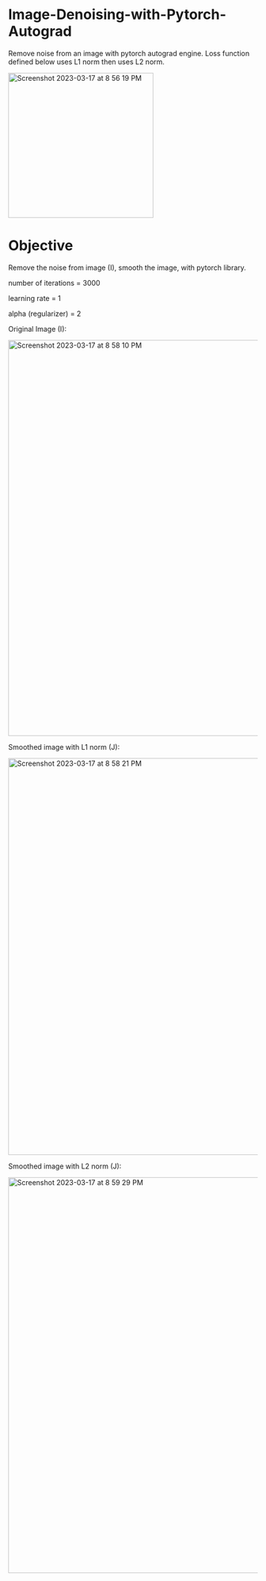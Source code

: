 # Image-Denoising-with-Pytorch-Autograd
Remove noise from an image with pytorch autograd engine. Loss function defined below uses L1 norm then uses L2 norm.

<img width="293" alt="Screenshot 2023-03-17 at 8 56 19 PM" src="https://user-images.githubusercontent.com/34732790/226077258-ce9f8ecb-206d-4fdc-af8f-14a4ceee8aa5.png">

# Objective 
Remove the noise from image (I), smooth the image, with pytorch library.

number of iterations = 3000

learning rate = 1

alpha (regularizer) = 2

Original Image (I):

<img width="800" alt="Screenshot 2023-03-17 at 8 58 10 PM" src="https://user-images.githubusercontent.com/34732790/226077351-d84dccbd-bb74-468e-a125-258b60ca3341.png">

Smoothed image with L1 norm (J):

<img width="802" alt="Screenshot 2023-03-17 at 8 58 21 PM" src="https://user-images.githubusercontent.com/34732790/226077366-e89c0600-3bad-4d68-b04c-6e127a389f58.png">

Smoothed image with L2 norm (J):

<img width="800" alt="Screenshot 2023-03-17 at 8 59 29 PM" src="https://user-images.githubusercontent.com/34732790/226077381-05640b32-5683-4415-bf22-7e6e86bc5dfd.png">

